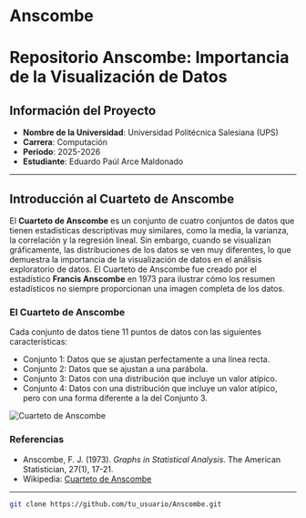 # Anscombe

# Repositorio Anscombe: Importancia de la Visualización de Datos

## Información del Proyecto

- **Nombre de la Universidad**: Universidad Politécnica Salesiana (UPS)
- **Carrera**: Computación
- **Periodo**: 2025-2026
- **Estudiante**: Eduardo Paúl Arce Maldonado

---

## Introducción al Cuarteto de Anscombe

El **Cuarteto de Anscombe** es un conjunto de cuatro conjuntos de datos que tienen estadísticas descriptivas muy similares, como la media, la varianza, la correlación y la regresión lineal. Sin embargo, cuando se visualizan gráficamente, las distribuciones de los datos se ven muy diferentes, lo que demuestra la importancia de la visualización de datos en el análisis exploratorio de datos. El Cuarteto de Anscombe fue creado por el estadístico **Francis Anscombe** en 1973 para ilustrar cómo los resumen estadísticos no siempre proporcionan una imagen completa de los datos.

### El Cuarteto de Anscombe

Cada conjunto de datos tiene 11 puntos de datos con las siguientes características:

- Conjunto 1: Datos que se ajustan perfectamente a una línea recta.
- Conjunto 2: Datos que se ajustan a una parábola.
- Conjunto 3: Datos con una distribución que incluye un valor atípico.
- Conjunto 4: Datos con una distribución que incluye un valor atípico, pero con una forma diferente a la del Conjunto 3.

![Cuarteto de Anscombe](https://upload.wikimedia.org/wikipedia/commons/6/69/Anscombe%27s_quartet_in_R.png)

### Referencias

- Anscombe, F. J. (1973). *Graphs in Statistical Analysis*. The American Statistician, 27(1), 17-21.
- Wikipedia: [Cuarteto de Anscombe](https://es.wikipedia.org/wiki/Cuarteto_de_Anscombe)

---

   ```bash
   git clone https://github.com/tu_usuario/Anscombe.git
